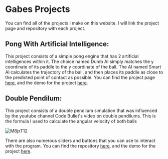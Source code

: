# Gabes Projects

You can find all of the projects i make on this website. I will link the project page and repository with each project.

## Pong With Artificial Intelligence:
  This project consists of a simple pong engine that has 2 artificial intelligences within it. The choice named Dumb AI simply matches the y coordinate of its paddle to the y coordinate of the ball. The AI named Smart AI calculates the trajectory of the ball, and then places its paddle as close to the predicted point of contact as possible. You can find the project page [here](https://github.com/pastachilli/Pong-w-AI), and the demo for the project [here](https://pastachilli.github.io/Pong-w-AI/).

## Double Pendilum:
  This project consists of a double pendilum simulation that was influenced by the youtube channel Code Bullet's video on double pendilums. This is the formula I used to calculate the angular velocity of both balls 

![M8jxT12](https://i.imgur.com/M8jxT12.png)

  There are also numerous sliders and buttons that you can use to interact with the program. You can find the repository [here](https://github.com/pastachilli/Double-Pendilum), and the demo for the project [here](https://pastachilli.github.io/Double-Pendilum/).
